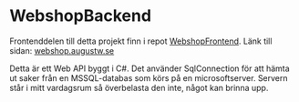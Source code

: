 WebshopBackend
===========
Frontenddelen till detta projekt finn i repot [WebshopFrontend](http://github.com/augustw/webshopfrontend).
Länk till sidan: [webshop.augustw.se](http://webshop.augustw.se)

Detta är ett Web API byggt i C#. Det använder SqlConnection för att hämta ut saker från en MSSQL-databas som körs på en microsoftserver. Servern står i mitt vardagsrum så överbelasta den inte, något kan brinna upp. 
